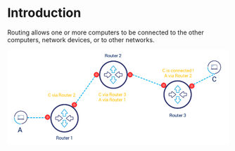 # Introduction

Routing allows one or more computers to be connected to the other computers, network devices, or to other networks.


<p align="center">
  <img src="img/routing.jpg">
</p>
